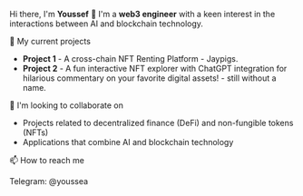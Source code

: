 Hi there, I'm **Youssef** 👋
I'm a **web3 engineer** with a keen interest in the interactions between AI and blockchain technology.

🔭 My current projects
- **Project 1** - A cross-chain NFT Renting Platform - Jaypigs.
- **Project 2** - A fun interactive NFT explorer with ChatGPT integration for hilarious commentary on your favorite digital assets! - still without a name.

👯 I'm looking to collaborate on
- Projects related to decentralized finance (DeFi) and non-fungible tokens (NFTs)
- Applications that combine AI and blockchain technology

📫 How to reach me

Telegram: @youssea
